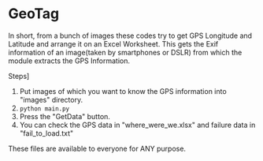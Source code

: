 # GeoTag
In short, from a bunch of images these codes try to get GPS Longitude and Latitude and arrange it on an Excel Worksheet.
This gets the Exif information of an image(taken by smartphones or DSLR) from which the module extracts the GPS Information.

Steps]
1. Put images of which you want to know the GPS information into "images" directory.
2. ```python main.py```
3. Press the "GetData" button.
4. You can check the GPS data in "where_were_we.xlsx" and failure data in "fail_to_load.txt"

These files are available to everyone for ANY purpose.
